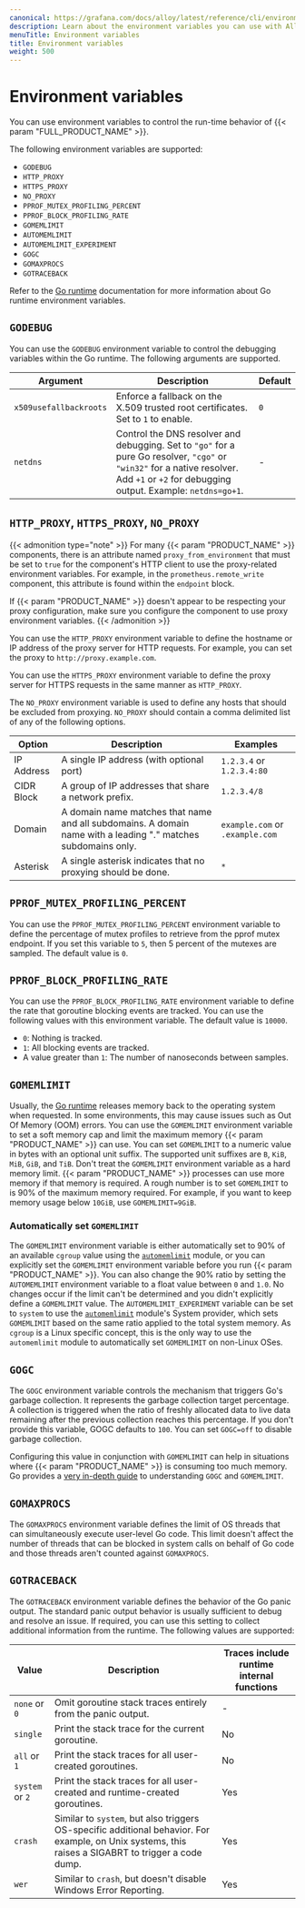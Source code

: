```yaml
---
canonical: https://grafana.com/docs/alloy/latest/reference/cli/environment-variables/
description: Learn about the environment variables you can use with Alloy
menuTitle: Environment variables
title: Environment variables
weight: 500
---
```


# Environment variables

You can use environment variables to control the run-time behavior of {{< param "FULL_PRODUCT_NAME" >}}.

The following environment variables are supported:

* `GODEBUG`
* `HTTP_PROXY`
* `HTTPS_PROXY`
* `NO_PROXY`
* `PPROF_MUTEX_PROFILING_PERCENT`
* `PPROF_BLOCK_PROFILING_RATE`
* `GOMEMLIMIT`
* `AUTOMEMLIMIT`
* `AUTOMEMLIMIT_EXPERIMENT`
* `GOGC`
* `GOMAXPROCS`
* `GOTRACEBACK`

Refer to the [Go runtime][runtime] documentation for more information about Go runtime environment variables.

## `GODEBUG`

You can use the `GODEBUG` environment variable to control the debugging variables within the Go runtime. The following arguments are supported.

| Argument               | Description                                                                                                                                                                              | Default |
| ---------------------- | ---------------------------------------------------------------------------------------------------------------------------------------------------------------------------------------- | ------- |
| `x509usefallbackroots` | Enforce a fallback on the X.509 trusted root certificates. Set to `1` to enable.                                                                                                         | `0`     |
| `netdns`               | Control the DNS resolver and debugging. Set to `"go"` for a pure Go resolver, `"cgo"` or `"win32"` for a native resolver. Add `+1` or `+2` for debugging output. Example: `netdns=go+1`. | -       |

## `HTTP_PROXY`, `HTTPS_PROXY`, `NO_PROXY`

{{< admonition type="note" >}}
For many {{< param "PRODUCT_NAME" >}} components, there is an attribute named `proxy_from_environment` that must be set to `true` for the component's HTTP client to use the proxy-related environment variables.
For example, in the `prometheus.remote_write` component, this attribute is found within the `endpoint` block.

If {{< param "PRODUCT_NAME" >}} doesn't appear to be respecting your proxy configuration, make sure you configure the component to use proxy environment variables.
{{< /admonition >}}

You can use the `HTTP_PROXY` environment variable to define the hostname or IP address of the proxy server for HTTP requests. For example, you can set the proxy to `http://proxy.example.com`.

You can use the `HTTPS_PROXY` environment variable to define the proxy server for HTTPS requests in the same manner as `HTTP_PROXY`.

The `NO_PROXY` environment variable is used to define any hosts that should be excluded from proxying. `NO_PROXY` should contain a comma delimited list of any of the following options.

| Option     | Description                                                                                                   | Examples                        |
| ---------- | ------------------------------------------------------------------------------------------------------------- | ------------------------------- |
| IP Address | A single IP address (with optional port)                                                                      | `1.2.3.4` or `1.2.3.4:80`       |
| CIDR Block | A group of IP addresses that share a network prefix.                                                          | `1.2.3.4/8`                     |
| Domain     | A domain name matches that name and all subdomains. A domain name with a leading "." matches subdomains only. | `example.com` or `.example.com` |
| Asterisk   | A single asterisk indicates that no proxying should be done.                                                  | `*`                             |

## `PPROF_MUTEX_PROFILING_PERCENT`

You can use the `PPROF_MUTEX_PROFILING_PERCENT` environment variable to define the percentage of mutex profiles to retrieve from the pprof mutex endpoint.
If you set this variable to `5`, then 5 percent of the mutexes are sampled.
The default value is `0`.

## `PPROF_BLOCK_PROFILING_RATE`

You can use the `PPROF_BLOCK_PROFILING_RATE` environment variable to define the rate that goroutine blocking events are tracked. You can use the following values with this environment variable. The default value is `10000`.

* `0`: Nothing is tracked.
* `1`: All blocking events are tracked.
* A value greater than `1`: The number of nanoseconds between samples.

## `GOMEMLIMIT`

Usually, the [Go runtime][runtime] releases memory back to the operating system when requested.
In some environments, this may cause issues such as Out Of Memory (OOM) errors.
You can use the `GOMEMLIMIT` environment variable to set a soft memory cap and limit the maximum memory {{< param "PRODUCT_NAME" >}} can use.
You can set `GOMEMLIMIT` to a numeric value in bytes with an optional unit suffix.
The supported unit suffixes are `B`, `KiB`, `MiB`, `GiB`, and `TiB`.
Don't treat the `GOMEMLIMIT` environment variable as a hard memory limit.
{{< param "PRODUCT_NAME" >}}  processes can use more memory if that memory is required.
A rough number is to set `GOMEMLIMIT` to is 90% of the maximum memory required.
For example, if you want to keep memory usage below `10GiB`, use `GOMEMLIMIT=9GiB`.

### Automatically set `GOMEMLIMIT`

The `GOMEMLIMIT` environment variable is either automatically set to 90% of an available `cgroup` value using the [`automemlimit`][automemlimit] module, or you can explicitly set the `GOMEMLIMIT` environment variable before you run {{< param "PRODUCT_NAME" >}}.
You can also change the 90% ratio by setting the `AUTOMEMLIMIT` environment variable to a float value between `0` and `1.0`.
No changes occur if the limit can't be determined and you didn't explicitly define a  `GOMEMLIMIT` value.
The `AUTOMEMLIMIT_EXPERIMENT` variable can be set to `system` to use the [`automemlimit`][automemlimit] module's System provider, which sets `GOMEMLIMIT` based on the same ratio applied to the total system memory.
As `cgroup` is a Linux specific concept, this is the only way to use the `automemlimit` module to automatically set `GOMEMLIMIT` on non-Linux OSes.

## `GOGC`

The `GOGC` environment variable controls the mechanism that triggers Go's garbage collection.
It represents the garbage collection target percentage.
A collection is triggered when the ratio of freshly allocated data to live data remaining after the previous collection reaches this percentage.
If you don't provide this variable, GOGC defaults to `100`.
You can set `GOGC=off` to disable garbage collection.

Configuring this value in conjunction with `GOMEMLIMIT` can help in situations where {{< param "PRODUCT_NAME" >}} is consuming too much memory.
Go provides a [very in-depth guide][gc_guide] to understanding `GOGC` and `GOMEMLIMIT`.

## `GOMAXPROCS`

The `GOMAXPROCS` environment variable defines the limit of OS threads that can simultaneously execute user-level Go code.
This limit doesn't affect the number of threads that can be blocked in system calls on behalf of Go code and those threads aren't counted against `GOMAXPROCS`.

## `GOTRACEBACK`

The `GOTRACEBACK` environment variable defines the behavior of the Go panic output.
The standard panic output behavior is usually sufficient to debug and resolve an issue.
If required, you can use this setting to collect additional information from the runtime.
The following values are supported:

| Value           | Description                                                                                                                                         | Traces include runtime internal functions |
| --------------- | --------------------------------------------------------------------------------------------------------------------------------------------------- | ----------------------------------------- |
| `none` or `0`   | Omit goroutine stack traces entirely from the panic output.                                                                                         | -                                         |
| `single`        | Print the stack trace for the current goroutine.                                                                                                    | No                                        |
| `all` or `1`    | Print the stack traces for all user-created goroutines.                                                                                             | No                                        |
| `system` or `2` | Print the stack traces for all user-created and runtime-created goroutines.                                                                         | Yes                                       |
| `crash`         | Similar to `system`, but also triggers OS-specific additional behavior. For example, on Unix systems, this raises a SIGABRT to trigger a code dump. | Yes                                       |
| `wer`           | Similar to `crash`, but doesn't disable Windows Error Reporting.                                                                                    | Yes                                       |

[runtime]: https://pkg.go.dev/runtime
[automemlimit]: https://github.com/KimMachineGun/automemlimit
[gc_guide]: https://tip.golang.org/doc/gc-guide#GOGC
